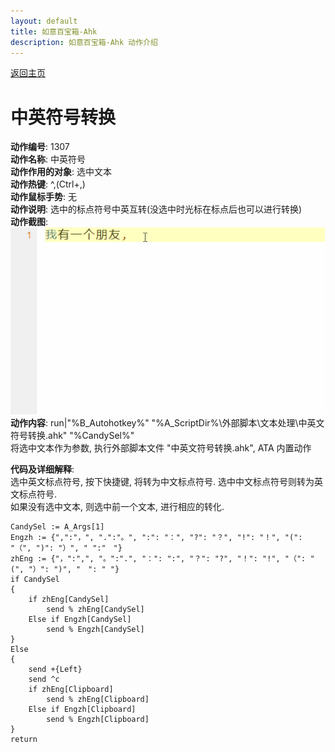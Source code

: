 ```yaml
---
layout: default
title: 如意百宝箱-Ahk
description: 如意百宝箱-Ahk 动作介绍
---
```

<link rel="stylesheet" href="../Actions/css/atom-one-light.min.css">
<script src="../Actions/js/highlight.min.js"></script>
<script>hljs.highlightAll();</script>

[返回主页](../index.md)

# [](#header-2) 中英符号转换

**动作编号**: 1307  
**动作名称**: 中英符号  
**动作作用的对象**: 选中文本  
**动作热键**: ^,(Ctrl+,)  
**动作鼠标手势**: 无  
**动作说明**: 选中的标点符号中英互转(没选中时光标在标点后也可以进行转换)  
**动作截图**:  
  ![中英符号](img1/1307.gif)  
**动作内容**: run|"%B_Autohotkey%" "%A_ScriptDir%\外部脚本\文本处理\中英文符号转换.ahk" "%CandySel%"  
将选中文本作为参数, 执行外部脚本文件 "中英文符号转换.ahk", ATA 内置动作  

**代码及详细解释**:  
选中英文标点符号, 按下快捷键, 将转为中文标点符号. 选中中文标点符号则转为英文标点符号.  
如果没有选中文本, 则选中前一个文本, 进行相应的转化.  

```Autohotkey
CandySel := A_Args[1]
Engzh := {",":"，", ".":"。", ":": "：", "?": "？", "!": "！", "(": "（", ")": "）", " ":"　"}
zhEng := {"，":",", "。":".", "：": ":", "？": "?", "！": "!", "（": "(", "）": ")", "　": " "}
if CandySel
{
	if zhEng[CandySel]
		send % zhEng[CandySel]
	Else if Engzh[CandySel]
		send % Engzh[CandySel]
}
Else
{
	send +{Left}
	send ^c
	if zhEng[Clipboard]
		send % zhEng[Clipboard]
	Else if Engzh[Clipboard]
		send % Engzh[Clipboard]
}
return
```